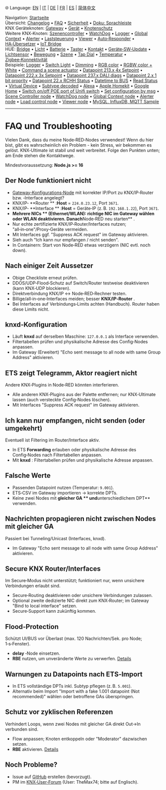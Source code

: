 🌐 Language: [EN](/node-red-contrib-knx-ultimate/wiki/FAQ-Troubleshoot) | [IT](/node-red-contrib-knx-ultimate/wiki/it-FAQ-Troubleshoot) | [DE](/node-red-contrib-knx-ultimate/wiki/de-FAQ-Troubleshoot) | [FR](/node-red-contrib-knx-ultimate/wiki/fr-FAQ-Troubleshoot) | [ES](/node-red-contrib-knx-ultimate/wiki/es-FAQ-Troubleshoot) | [简体中文](/node-red-contrib-knx-ultimate/wiki/zh-CN-FAQ-Troubleshoot)

<!-- NAV START -->
Navigation: [Startseite](https://supergiovane.github.io/node-red-contrib-knx-ultimate/wiki/de-Home)  
Übersicht: [Changelog](https://github.com/Supergiovane/node-red-contrib-knx-ultimate/blob/master/CHANGELOG.md) • [FAQ](https://supergiovane.github.io/node-red-contrib-knx-ultimate/wiki/de-FAQ-Troubleshoot) • [Sicherheit](https://supergiovane.github.io/node-red-contrib-knx-ultimate/wiki/de-SECURITY) • [Doku: Sprachleiste](https://supergiovane.github.io/node-red-contrib-knx-ultimate/wiki/de-Docs-Language-Bar)  
KNX Geräteknoten: [Gateway](https://supergiovane.github.io/node-red-contrib-knx-ultimate/wiki/de-Gateway-configuration) • [Gerät](https://supergiovane.github.io/node-red-contrib-knx-ultimate/wiki/de-Device) • [Knotenschutz](https://supergiovane.github.io/node-red-contrib-knx-ultimate/wiki/de-Protections)  
Weitere KNX‑Knoten: [Szenencontroller](https://supergiovane.github.io/node-red-contrib-knx-ultimate/wiki/de-SceneController-Configuration) • [WatchDog](https://supergiovane.github.io/node-red-contrib-knx-ultimate/wiki/de-WatchDog-Configuration) • [Logger](https://supergiovane.github.io/node-red-contrib-knx-ultimate/wiki/de-Logger-Configuration) • [Global Context](https://supergiovane.github.io/node-red-contrib-knx-ultimate/wiki/de-GlobalVariable) • [Alerter](https://supergiovane.github.io/node-red-contrib-knx-ultimate/wiki/de-Alerter-Configuration) • [Laststeuerung](https://supergiovane.github.io/node-red-contrib-knx-ultimate/wiki/de-LoadControl-Configuration) • [Viewer](https://supergiovane.github.io/node-red-contrib-knx-ultimate/wiki/de-knxUltimateViewer) • [Auto‑Responder](https://supergiovane.github.io/node-red-contrib-knx-ultimate/wiki/de-KNXAutoResponder) • [HA‑Übersetzer](https://supergiovane.github.io/node-red-contrib-knx-ultimate/wiki/de-HATranslator) • [IoT Bridge](https://supergiovane.github.io/node-red-contrib-knx-ultimate/wiki/de-IoT-Bridge-Configuration)  
HUE: [Bridge](https://supergiovane.github.io/node-red-contrib-knx-ultimate/wiki/de-HUE+Bridge+configuration) • [Licht](https://supergiovane.github.io/node-red-contrib-knx-ultimate/wiki/de-HUE+Light) • [Batterie](https://supergiovane.github.io/node-red-contrib-knx-ultimate/wiki/de-HUE+Battery) • [Taster](https://supergiovane.github.io/node-red-contrib-knx-ultimate/wiki/de-HUE+Button) • [Kontakt](https://supergiovane.github.io/node-red-contrib-knx-ultimate/wiki/de-HUE+Contact+sensor) • [Geräte‑SW‑Update](https://supergiovane.github.io/node-red-contrib-knx-ultimate/wiki/de-HUE+Device+software+update) • [Lichtsensor](https://supergiovane.github.io/node-red-contrib-knx-ultimate/wiki/de-HUE+Light+sensor) • [Bewegung](https://supergiovane.github.io/node-red-contrib-knx-ultimate/wiki/de-HUE+Motion) • [Szene](https://supergiovane.github.io/node-red-contrib-knx-ultimate/wiki/de-HUE+Scene) • [Tap Dial](https://supergiovane.github.io/node-red-contrib-knx-ultimate/wiki/de-HUE+Tapdial) • [Temperatur](https://supergiovane.github.io/node-red-contrib-knx-ultimate/wiki/de-HUE+Temperature+sensor) • [Zigbee‑Konnektivität](https://supergiovane.github.io/node-red-contrib-knx-ultimate/wiki/de-HUE+Zigbee+connectivity)  
Beispiele: [Logger](https://supergiovane.github.io/node-red-contrib-knx-ultimate/wiki/de-Logger-Sample) • [Switch Light](https://supergiovane.github.io/node-red-contrib-knx-ultimate/wiki/-Sample---Switch-light) • [Dimming](https://supergiovane.github.io/node-red-contrib-knx-ultimate/wiki/-Sample---Dimming) • [RGB color](https://supergiovane.github.io/node-red-contrib-knx-ultimate/wiki/-Sample---RGB-Color) • [RGBW color + White](https://supergiovane.github.io/node-red-contrib-knx-ultimate/wiki/-Sample---RGBW-Color-plus-White) • [Command a scene actuator](https://supergiovane.github.io/node-red-contrib-knx-ultimate/wiki/-Sample---Control-a-scene-actuator) • [Datapoint 213.x 4x Setpoint](https://supergiovane.github.io/node-red-contrib-knx-ultimate/wiki/-Sample---DPT213) • [Datapoint 222.x 3x Setpoint](https://supergiovane.github.io/node-red-contrib-knx-ultimate/wiki/-Sample---DPT222) • [Datapoint 237.x DALI diags](https://supergiovane.github.io/node-red-contrib-knx-ultimate/wiki/-Sample---DPT237) • [Datapoint 2.x 1 bit proprity](https://supergiovane.github.io/node-red-contrib-knx-ultimate/wiki/-Sample---DPT2) • [Datapoint 22.x RCHH Status](https://supergiovane.github.io/node-red-contrib-knx-ultimate/wiki/-Sample---DPT22) • [Datetime to BUS](https://supergiovane.github.io/node-red-contrib-knx-ultimate/wiki/-Sample---DateTime-to-BUS) • [Read Status](https://supergiovane.github.io/node-red-contrib-knx-ultimate/wiki/-Sample---Read-value-from-Device) • [Virtual Device](https://supergiovane.github.io/node-red-contrib-knx-ultimate/wiki/-Sample---Virtual-Device) • [Subtype decoded](https://supergiovane.github.io/node-red-contrib-knx-ultimate/wiki/-Sample---Subtype) • [Alexa](https://supergiovane.github.io/node-red-contrib-knx-ultimate/wiki/-Sample---Alexa) • [Apple Homekit](https://supergiovane.github.io/node-red-contrib-knx-ultimate/wiki/-Sample---Apple-Homekit) • [Google Home](https://supergiovane.github.io/node-red-contrib-knx-ultimate/wiki/-Sample---Google-Assistant) • [Switch on/off POE port of Unifi switch](https://supergiovane.github.io/node-red-contrib-knx-ultimate/wiki/-Sample---UnifiPOE) • [Set configuration by msg](https://supergiovane.github.io/node-red-contrib-knx-ultimate/wiki/-Sample-setConfig) • [Scene Controller node](https://supergiovane.github.io/node-red-contrib-knx-ultimate/wiki/Sample-Scene-Node) • [WatchDog node](https://supergiovane.github.io/node-red-contrib-knx-ultimate/wiki/-Sample---WatchDog) • [Global Context node](https://supergiovane.github.io/node-red-contrib-knx-ultimate/wiki/SampleGlobalContextNode) • [Alerter node](https://supergiovane.github.io/node-red-contrib-knx-ultimate/wiki/SampleAlerter) • [Load control node](https://supergiovane.github.io/node-red-contrib-knx-ultimate/wiki/SampleLoadControl) • [Viewer node](https://supergiovane.github.io/node-red-contrib-knx-ultimate/wiki/knxUltimateViewer) • [MySQL, InfluxDB, MQTT Sample](https://supergiovane.github.io/node-red-contrib-knx-ultimate/wiki/Sample-KNX2MQTT-KNX2MySQL-KNX2InfluxDB)
<!-- NAV END -->

---

# FAQ und Troubleshooting

Vielen Dank, dass du meine Node‑RED‑Nodes verwendest! Wenn du hier bist, gibt es wahrscheinlich ein Problem - kein Stress, wir bekommen es gelöst. KNX‑Ultimate ist stabil und weit verbreitet. Folge den Punkten unten; am Ende stehen die Kontaktwege.

Mindestvoraussetzung: **Node.js >= 16**

## Der Node funktioniert nicht

- [Gateway‑Konfigurations‑Node](/node-red-contrib-knx-ultimate/wiki/Gateway-configuration) mit korrekter IP/Port zu KNX/IP‑Router bzw. ‑Interface angelegt?
- KNX/IP‑ **Router ** :**Host** = `224.0.23.12`, Port `3671`.
- KNX/IP‑ **Interface ** :**Host** = Geräte‑IP (z. B. `192.168.1.22`), Port `3671`.
- **Mehrere NICs ** (Ethernet/WLAN): richtige NIC im Gateway wählen oder WLAN deaktivieren. Danach**Node‑RED neu starten** .
- Nur echte zertifizierte KNX/IP‑Router/Interfaces nutzen; "all‑in‑one"/Proxy‑Geräte vermeiden.
- Mit Interfaces ggf. "Suppress ACK request" im Gateway aktivieren.
- Sieh auch "Ich kann nur empfangen / nicht senden".
- In Containern: Start von Node‑RED etwas verzögern (NIC evtl. noch down).

## Nach einiger Zeit Aussetzer

- Obige Checkliste erneut prüfen.
- DDOS/UDP‑Flood‑Schutz auf Switch/Router testweise deaktivieren (kann KNX‑UDP blockieren).
- Direktverbindung KNX/IP ↔ Node‑RED‑Rechner testen.
- Billige/all‑in‑one‑Interfaces meiden; besser **KNX/IP‑Router** .
- Bei Interfaces auf Verbindungs‑Limits achten (Handbuch). Router haben diese Limits nicht.

## knxd‑Konfiguration

- Läuft **knxd** auf derselben Maschine: `127.0.0.1` als Interface verwenden.
- Filtertabellen prüfen und physikalische Adresse des Config‑Nodes anpassen.
- Im Gateway (Erweitert) "Echo sent message to all node with same Group Address" aktivieren.

## ETS zeigt Telegramm, Aktor reagiert nicht

Andere KNX‑Plugins in Node‑RED könnten interferieren.

- Alle anderen KNX‑Plugins aus der Palette entfernen; nur KNX‑Ultimate lassen (auch versteckte Config‑Nodes löschen).
- Mit Interfaces "Suppress ACK request" im Gateway aktivieren.

## Ich kann nur empfangen, nicht senden (oder umgekehrt)

Eventuell ist Filtering im Router/Interface aktiv.

- In ETS **Forwarding** erlauben oder physikalische Adresse des Config‑Nodes nach Filtertabellen anpassen.
- Mit **knxd** : Filtertabellen prüfen und physikalische Adresse anpassen.

## Falsche Werte

- Passenden Datapoint nutzen (Temperatur: `9.001`).
- ETS‑CSV im Gateway importieren → korrekte DPTs.
- Keine zwei Nodes mit **gleicher GA ** und**unterschiedlichem DPT** verwenden.

## Nachrichten propagieren nicht zwischen Nodes mit gleicher GA

Passiert bei Tunneling/Unicast (Interfaces, knxd).

- Im Gateway "Echo sent message to all node with same Group Address" aktivieren.

## Secure KNX Router/Interfaces

Im Secure‑Modus nicht unterstützt; funktioniert nur, wenn unsichere Verbindungen erlaubt sind.

- Secure‑Routing deaktivieren oder unsichere Verbindungen zulassen.
- Optional zweite dedizierte NIC direkt zum KNX‑Router; im Gateway "Bind to local interface" setzen.
- Secure‑Support kann zukünftig kommen.

## Flood‑Protection

Schützt UI/BUS vor Überlast (max. 120 Nachrichten/Sek. pro Node; 1‑s‑Fenster).

- **delay** ‑Node einsetzen.
- **RBE** nutzen, um unveränderte Werte zu verwerfen.
  [Details](/node-red-contrib-knx-ultimate/wiki/Protections)

## Warnungen zu Datapoints nach ETS‑Import

- In ETS vollständige DPTs inkl. Subtyp pflegen (z. B. `5.001`).
- Alternativ beim Import "Import with a fake 1.001 datapoint (Not recommended)" wählen oder betroffene GAs überspringen.

## Schutz vor zyklischen Referenzen

Verhindert Loops, wenn zwei Nodes mit gleicher GA direkt Out→In verbunden sind.

- Flow anpassen; Knoten entkoppeln oder "Moderator" dazwischen setzen.
- **RBE** aktivieren.
  [Details](/node-red-contrib-knx-ultimate/wiki/Protections)

## Noch Probleme?

- Issue auf [GitHub](https://github.com/Supergiovane/node-red-contrib-knx-ultimate/issues) erstellen (bevorzugt).
- PM im [KNX‑User‑Forum](https://knx-user-forum.de) (User: TheMax74; bitte auf Englisch).
